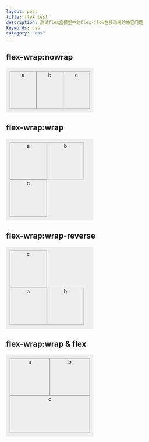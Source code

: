 ```yaml
---
layout: post
title: flex test
description: 测试flex盒模型中的flex-flow在移动端的兼容问题
keywords: css
category: "css"
---
```



<style>
ul,li{ list-style: none;}
.box{
    display:-webkit-flex;
    display:flex;
    width:220px;margin:0;padding:10px;list-style:none;background-color:#eee;}
.box li{width:100px;height:100px;border:1px solid #aaa;text-align:center;}
#box{
    -webkit-flex-wrap:nowrap;
    flex-wrap:nowrap;
}
#box2{
    -webkit-flex-wrap:wrap;
    flex-wrap:wrap;
}
#box3{
    -webkit-flex-wrap:wrap-reverse;
    flex-wrap:wrap-reverse;
}
#box4{
    -webkit-flex-wrap:wrap;
    flex-wrap:wrap;
}
#box4 li{
    flex: 1;
    min-width: 40%;
    width: auto;
}
</style>

<h2>flex-wrap:nowrap</h2>
<ul id="box" class="box">
    <li>a</li>
    <li>b</li>
    <li>c</li>
</ul>
<h2>flex-wrap:wrap</h2>
<ul id="box2" class="box">
    <li>a</li>
    <li>b</li>
    <li>c</li>
</ul>
<h2>flex-wrap:wrap-reverse</h2>
<ul id="box3" class="box">
    <li>a</li>
    <li>b</li>
    <li>c</li>
</ul>
<h2>flex-wrap:wrap & flex</h2>
<ul id="box4" class="box">
    <li>a</li>
    <li>b</li>
    <li>c</li>
</ul>


